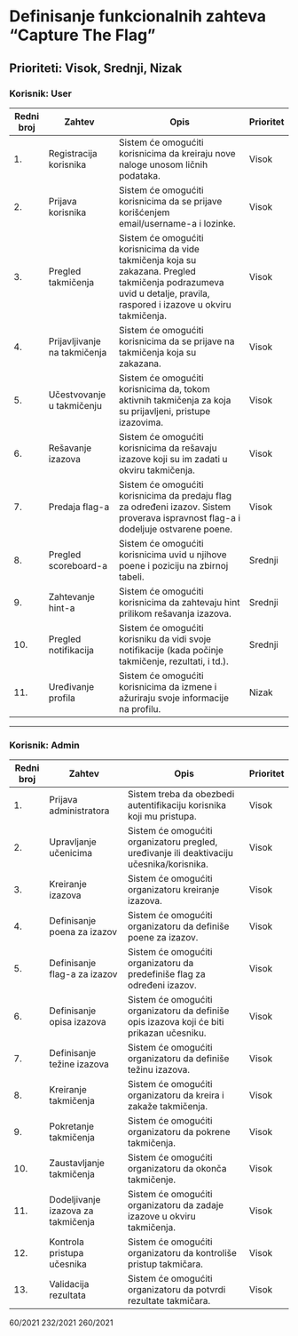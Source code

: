 # Definisanje funkcionalnih zahteva “Capture The Flag”

## Prioriteti: Visok, Srednji, Nizak

### Korisnik: User

| Redni broj | Zahtev                        | Opis                                                                                          | Prioritet |
|------------|-------------------------------|-----------------------------------------------------------------------------------------------|-----------|
| 1.         | Registracija korisnika        | Sistem će omogućiti korisnicima da kreiraju nove naloge unosom ličnih podataka.             | Visok     |
| 2.         | Prijava korisnika            | Sistem će omogućiti korisnicima da se prijave korišćenjem email/username-a i lozinke.      | Visok     |
| 3.         | Pregled takmičenja           | Sistem će omogućiti korisnicima da vide takmičenja koja su zakazana. Pregled takmičenja podrazumeva uvid u detalje, pravila, raspored i izazove u okviru takmičenja. | Visok     |
| 4.         | Prijavljivanje na takmičenja | Sistem će omogućiti korisnicima da se prijave na takmičenja koja su zakazana.               | Visok     |
| 5.         | Učestvovanje u takmičenju    | Sistem će omogućiti korisnicima da, tokom aktivnih takmičenja za koja su prijavljeni, pristupe izazovima. | Visok     |
| 6.         | Rešavanje izazova            | Sistem će omogućiti korisnicima da rešavaju izazove koji su im zadati u okviru takmičenja.  | Visok     |
| 7.         | Predaja flag-a               | Sistem će omogućiti korisnicima da predaju flag za određeni izazov. Sistem proverava ispravnost flag-a i dodeljuje ostvarene poene. | Visok     |
| 8.         | Pregled scoreboard-a          | Sistem će omogućiti korisnicima uvid u njihove poene i poziciju na zbirnoj tabeli.         | Srednji   |
| 9.         | Zahtevanje hint-a            | Sistem će omogućiti korisnicima da zahtevaju hint prilikom rešavanja izazova.               | Srednji   |
| 10.        | Pregled notifikacija         | Sistem će omogućiti korisniku da vidi svoje notifikacije (kada počinje takmičenje, rezultati, i td.). | Srednji   |
| 11.        | Uređivanje profila           | Sistem će omogućiti korisnicima da izmene i ažuriraju svoje informacije na profilu.         | Nizak     |

---

### Korisnik: Admin

| Redni broj | Zahtev                          | Opis                                                                                          | Prioritet |
|------------|---------------------------------|-----------------------------------------------------------------------------------------------|-----------|
| 1.         | Prijava administratora         | Sistem treba da obezbedi autentifikaciju korisnika koji mu pristupa.                         | Visok     |
| 2.         | Upravljanje učenicima          | Sistem će omogućiti organizatoru pregled, uređivanje ili deaktivaciju učesnika/korisnika.  | Visok     |
| 3.         | Kreiranje izazova              | Sistem će omogućiti organizatoru kreiranje izazova.                                         | Visok     |
| 4.         | Definisanje poena za izazov    | Sistem će omogućiti organizatoru da definiše poene za izazov.                              | Visok     |
| 5.         | Definisanje flag-a za izazov   | Sistem će omogućiti organizatoru da predefiniše flag za određeni izazov.                   | Visok     |
| 6.         | Definisanje opisa izazova      | Sistem će omogućiti organizatoru da definiše opis izazova koji će biti prikazan učesniku.  | Visok     |
| 7.         | Definisanje težine izazova     | Sistem će omogućiti organizatoru da definiše težinu izazova.                               | Visok     |
| 8.         | Kreiranje takmičenja           | Sistem će omogućiti organizatoru da kreira i zakaže takmičenja.                            | Visok     |
| 9.         | Pokretanje takmičenja          | Sistem će omogućiti organizatoru da pokrene takmičenja.                                    | Visok     |
| 10.        | Zaustavljanje takmičenja       | Sistem će omogućiti organizatoru da okonča takmičenje.                                     | Visok     |
| 11.        | Dodeljivanje izazova za takmičenja | Sistem će omogućiti organizatoru da zadaje izazove u okviru takmičenja.                  | Visok     |
| 12.        | Kontrola pristupa učesnika | Sistem će omogućiti organizatoru da kontroliše pristup takmičara.                               | Visok |
| 13.        | Validacija rezultata | Sistem će omogućiti organizatoru da potvrdi rezultate takmičara.                                        | Visok|


60/2021  232/2021  260/2021
